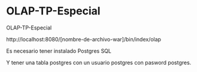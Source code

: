 OLAP-TP-Especial
================

OLAP-TP-Especial

http://localhost:8080/[nombre-de-archivo-war]/bin/index/olap

Es necesario tener instalado Postgres SQL

Y tener una tabla postgres con un usuario postgres con pasword postgres.
